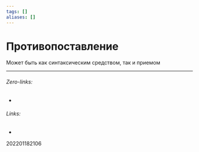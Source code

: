 ```yaml
---
tags: []
aliases: []
---
```

# Противопоставление
Может быть как синтаксическим средством, так и приемом
___
###### Zero-links:
-
###### Links:
-

202201182106